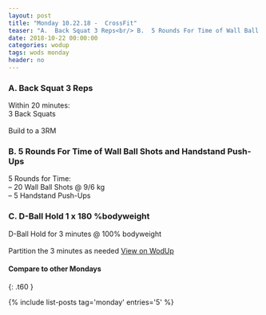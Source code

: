 ```yaml
---
layout: post
title: "Monday 10.22.18 -  CrossFit"
teaser: "A.  Back Squat 3 Reps<br/> B.  5 Rounds For Time of Wall Ball Shots and Handstand Push-Ups<br/> C.  D-Ball Hold 1 x 180 %bodyweight"
date: 2018-10-22 00:00:00
categories: wodup
tags: wods monday
header: no
---
```



<h3>A.  Back Squat 3 Reps</h3>
Within 20 minutes:<br/>
3 Back Squats<br/><br/>Build to a 3RM
<h3>B.  5 Rounds For Time of Wall Ball Shots and Handstand Push-Ups</h3>
5 Rounds for Time:<br/>– 20 Wall Ball Shots @ 9/6 kg<br/>– 5 Handstand Push-Ups<br/>
<h3>C.  D-Ball Hold 1 x 180 %bodyweight</h3>
D-Ball Hold for 3 minutes @ 100% bodyweight<br/><br/>Partition the 3 minutes as needed
<a href="https://www.wodup.com/gyms/asphodel/wods/10316" target="blank">View on WodUp</a>


#### Compare to other Mondays
{: .t60 }

{% include list-posts tag='monday' entries='5' %}